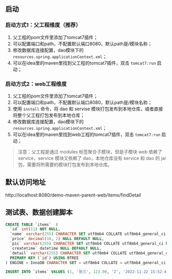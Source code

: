 ## 启动

### 启动方式1：父工程维度（推荐）
1. 父工程的pom文件里添加了tomcat7插件；
2. 可以配置端口和path，不配置默认端口8080，默认path是/模块名称；
3. 修改数据库连接配置，dao模块下的 `resources.spring.applicationContext.xml`；
4. 可以在idea里的maven里找到父工程的tomcat7插件，双击 `tomcat7:run` 启动；

### 启动方式2：web工程维度
1. 父工程的pom文件里添加了tomcat7插件；
2. 可以配置端口和path，不配置默认端口8080，默认path是/模块名称；
3. 使用 `install` 命令，将 dao 和 servise 模块打包发布到本地仓库，或者直接将整个父工程打包发布到本地仓库；
4. 修改数据库连接配置，dao模块下的 `resources.spring.applicationContext.xml`；
5. 可以在idea里的maven里找到web工程的tomcat7插件，双击 `tomcat7:run` 启动；
> 注意：父工程是通过 modules 标签聚合子模块，但是子模块 web 依赖了 service，service 模块又依赖了 dao，本地仓库没有 service 和 dao 的 jar 包，需要将所需要的模块打包发布到本地仓库。

## 默认访问地址

http://localhost:8080/demo-maven-parent-web/items/findDetail

## 测试表、数据创建脚本
```sql
CREATE TABLE `items`  (
  `id` int(11) NOT NULL,
  `name` varchar(255) CHARACTER SET utf8mb4 COLLATE utf8mb4_general_ci NULL DEFAULT NULL,
  `price` decimal(10, 2) NULL DEFAULT NULL,
  `pic` varchar(255) CHARACTER SET utf8mb4 COLLATE utf8mb4_general_ci NULL DEFAULT NULL,
  `createtime` datetime NULL DEFAULT NULL,
  `detail` varchar(255) CHARACTER SET utf8mb4 COLLATE utf8mb4_general_ci NULL DEFAULT NULL,
  PRIMARY KEY (`id`) USING BTREE
) ENGINE = InnoDB CHARACTER SET = utf8mb4 COLLATE = utf8mb4_general_ci ROW_FORMAT = Dynamic;

INSERT INTO `items` VALUES (1, '张三', 123.00, '2', '2022-11-22 15:52:49', 'XXXX');
```